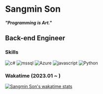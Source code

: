 # Sangmin Son
***"Programming is Art."***

## Back-end Engineer
### Skills

![c#](https://img.shields.io/badge/-C%23-239120?style=for-the-badge&logo=Csharp&logoColor=white) ![mssql](https://img.shields.io/badge/-MSSQL-CC2927?style=for-the-badge&logo=MicrosoftSQLServer&logoColor=white) ![Azure](https://img.shields.io/badge/-Azure-0078D4?style=for-the-badge&logo=MicrosoftAzure&logoColor=white) ![javascript](https://img.shields.io/badge/-Javascript-F7DF1E?style=for-the-badge&logo=javascript&logoColor=white) ![Python](https://img.shields.io/badge/-Python-3776AB?style=for-the-badge&logo=Python&logoColor=white)
<br/>

### Wakatime (2023.01 ~ )  
[![Sangmin Son's wakatime stats](https://github-readme-stats.vercel.app/api/wakatime?username=handsupmin&theme=dark)](https://wakatime.com/@handsupmin)
<br/>
